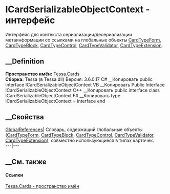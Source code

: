 # ICardSerializableObjectContext - интерфейс
Интерфейс для контекста сериализации/десериализации метаинформации со ссылками
на глобальные объекты [CardTypeForm](T_Tessa_Cards_CardTypeForm.htm),
[CardTypeBlock](T_Tessa_Cards_CardTypeBlock.htm),
[CardTypeControl](T_Tessa_Cards_CardTypeControl.htm),
[CardTypeValidator](T_Tessa_Cards_CardTypeValidator.htm),
[CardTypeExtension](T_Tessa_Cards_CardTypeExtension.htm).
## __Definition
 **Пространство имён:** [Tessa.Cards](N_Tessa_Cards.htm)  
 **Сборка:** Tessa (в Tessa.dll) Версия: 3.6.0.17
C# __Копировать
     public interface ICardSerializableObjectContext
VB __Копировать
     Public Interface ICardSerializableObjectContext
C++ __Копировать
     public interface class ICardSerializableObjectContext
F# __Копировать
     type ICardSerializableObjectContext = interface end
##  __Свойства
[GlobalReferences](P_Tessa_Cards_ICardSerializableObjectContext_GlobalReferences.htm)|
Словарь, содержащий глобальные объекты
([CardTypeForm](T_Tessa_Cards_CardTypeForm.htm),
[CardTypeBlock](T_Tessa_Cards_CardTypeBlock.htm),
[CardTypeControl](T_Tessa_Cards_CardTypeControl.htm),
[CardTypeValidator](T_Tessa_Cards_CardTypeValidator.htm),
[CardTypeExtension](T_Tessa_Cards_CardTypeExtension.htm)), совместно
использующиеся в типах карточек.  
---|---  
## __См. также
#### Ссылки
[Tessa.Cards - пространство имён](N_Tessa_Cards.htm)
